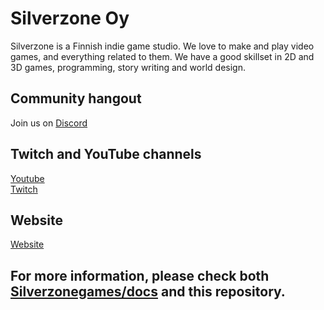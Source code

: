 # Silverzone Oy
Silverzone is a Finnish indie game studio. We love to make and play video games, and everything related to them. We have a good skillset in 2D and 3D games, programming, story writing and world design.

## Community hangout
Join us on [Discord](https://discord.gg/ggjnDFQ7e8)
## Twitch and YouTube channels
[Youtube](https://www.youtube.com/@silverzonegames) <br>
[Twitch](https://www.twitch.tv/silverzonegames)

## Website
[Website](https://silverzonegames.com)

## For more information, please check both [Silverzonegames/docs](https://github.com/Silverzonegames/docs) and this repository.

<!--

**Here are some ideas to get you started:**

🙋‍♀️ A short introduction - what is your organization all about?
🌈 Contribution guidelines - how can the community get involved?
👩‍💻 Useful resources - where can the community find your docs? Is there anything else the community should know?
🍿 Fun facts - what does your team eat for breakfast?
🧙 Remember, you can do mighty things with the power of [Markdown](https://docs.github.com/github/writing-on-github/getting-started-with-writing-and-formatting-on-github/basic-writing-and-formatting-syntax)
-->
